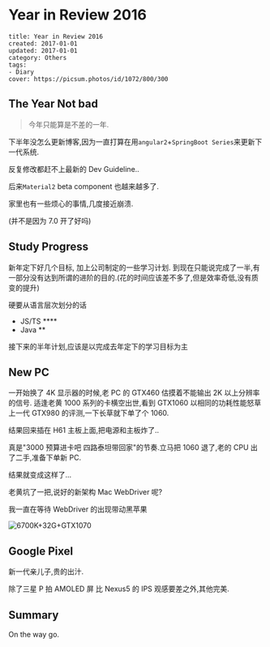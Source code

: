 # Year in Review 2016

```metadata
title: Year in Review 2016
created: 2017-01-01
updated: 2017-01-01
category: Others
tags:
- Diary
cover: https://picsum.photos/id/1072/800/300
```

## The Year Not bad

> 今年只能算是不差的一年.

下半年没怎么更新博客,因为一直打算在用`angular2`+`SpringBoot Series`来更新下一代系统.

反复修改都赶不上最新的 Dev Guideline..

后来`Material2` beta component 也越来越多了.

家里也有一些烦心的事情,几度接近崩溃.

(并不是因为 7.0 开了好吗)

## Study Progress

新年定下好几个目标, 加上公司制定的一些学习计划. 到现在只能说完成了一半,有一部分没有达到所谓的进阶的目的.(花的时间应该差不多了,但是效率奇低,没有质变的提升)

硬要从语言层次划分的话

- JS/TS \*\*\*\*
- Java \*\*

接下来的半年计划,应该是以完成去年定下的学习目标为主

## New PC

一开始换了 4K 显示器的时候,老 PC 的 GTX460 估摸着不能输出 2K 以上分辨率的信号. 适逢老黄 1000 系列的卡横空出世,看到 GTX1060 以相同的功耗性能怒草上一代 GTX980 的评测,一下长草就下单了个 1060.

结果回来插在 H61 主板上面,把电源和主板炸了..

真是"3000 预算进卡吧 四路泰坦带回家"的节奏.立马把 1060 退了,老的 CPU 出了二手,准备下单新 PC.

结果就变成这样了...

老黄坑了一把,说好的新架构 Mac WebDriver 呢?

我一直在等待 WebDriver 的出现带动黑苹果

![6700K+32G+GTX1070](https://wx2.sinaimg.cn/large/7755dd69gy1fceizh66juj215u16m79s.jpg)

## Google Pixel

新一代亲儿子,贵的出汁.

除了三星 P 拍 AMOLED 屏 比 Nexus5 的 IPS 观感要差之外,其他完美.

## Summary

On the way go.
